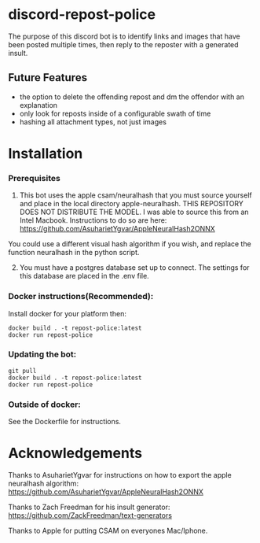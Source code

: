 # discord-repost-police

The purpose of this discord bot is to identify links and images that have been posted multiple times, then reply to the reposter with a generated insult.

## Future Features
- the option to delete the offending repost and dm the offendor with an explanation
- only look for reposts inside of a configurable swath of time
- hashing all attachment types, not just images

# Installation
### Prerequisites
1. This bot uses the apple csam/neuralhash that you must source yourself and place in the local directory apple-neuralhash.  THIS REPOSITORY DOES NOT DISTRIBUTE THE MODEL.  I was able to source this from an Intel Macbook.  Instructions to do so are here: https://github.com/AsuharietYgvar/AppleNeuralHash2ONNX

You could use a different visual hash algorithm if you wish, and replace the function neuralhash in the python script.

2. You must have a postgres database set up to connect.  The settings for this database are placed in the .env file. 

### Docker instructions(Recommended):
Install docker for your platform then: 

    docker build . -t repost-police:latest
    docker run repost-police
    
### Updating the bot:
    git pull
    docker build . -t repost-police:latest
    docker run repost-police
    
    
### Outside of docker:
See the Dockerfile for instructions.

# Acknowledgements
Thanks to AsuharietYgvar for instructions on how to export the apple neuralhash algorithm: https://github.com/AsuharietYgvar/AppleNeuralHash2ONNX

Thanks to Zach Freedman for his insult generator: https://github.com/ZackFreedman/text-generators

Thanks to Apple for putting CSAM on everyones Mac/Iphone.
